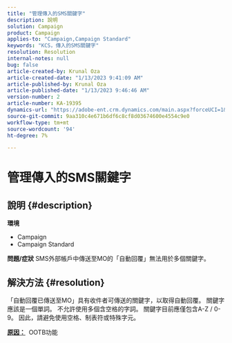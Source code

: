 ```yaml
---
title: "管理傳入的SMS關鍵字"
description: 說明
solution: Campaign
product: Campaign
applies-to: "Campaign,Campaign Standard"
keywords: "KCS，傳入的SMS關鍵字"
resolution: Resolution
internal-notes: null
bug: false
article-created-by: Krunal Oza
article-created-date: "1/13/2023 9:41:09 AM"
article-published-by: Krunal Oza
article-published-date: "1/13/2023 9:46:46 AM"
version-number: 2
article-number: KA-19395
dynamics-url: "https://adobe-ent.crm.dynamics.com/main.aspx?forceUCI=1&pagetype=entityrecord&etn=knowledgearticle&id=aff6aa66-2693-ed11-aad1-6045bd006793"
source-git-commit: 9aa310c4e671b6df6c8cf8d03674600e4554c9e0
workflow-type: tm+mt
source-wordcount: '94'
ht-degree: 7%

---
```


# 管理傳入的SMS關鍵字

## 說明 {#description}

<b>環境</b>
- Campaign
- Campaign Standard



<b>問題/症狀</b>
SMS外部帳戶中傳送至MO的「自動回覆」無法用於多個關鍵字。


## 解決方法 {#resolution}


「自動回覆已傳送至MO」具有收件者可傳送的關鍵字，以取得自動回覆。 關鍵字應該是一個單詞。 不允許使用多個含空格的字詞。 關鍵字目前應僅包含A-Z / 0-9。 因此，請避免使用空格、制表符或特殊字元。

<b><u>原因：</u></b>  OOTB功能



